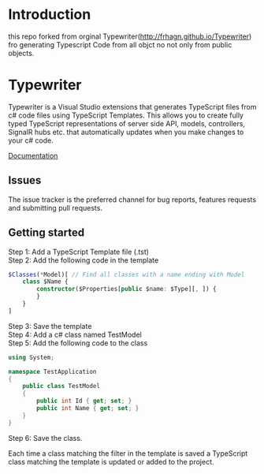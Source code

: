 # Introduction
this repo forked from orginal Typewriter(http://frhagn.github.io/Typewriter) fro generating Typescript Code from all objct no not only from public objects.
# Typewriter
Typewriter is a Visual Studio extensions that generates TypeScript files from c# code files using TypeScript Templates.
This allows you to create fully typed TypeScript representations of server side API, models, controllers, SignalR hubs etc. that automatically updates when you make changes to your c# code.

[Documentation](http://frhagn.github.io/Typewriter)  

## Issues
The issue tracker is the preferred channel for bug reports, features requests and submitting pull requests.   

## Getting started
Step 1: Add a TypeScript Template file (.tst)  
Step 2: Add the following code in the template  
```typescript
$Classes(*Model)[ // Find all classes with a name ending with Model
    class $Name {
        constructor($Properties[public $name: $Type][, ]) {
        }
    }
]
```
Step 3: Save the template  
Step 4: Add a c# class named TestModel  
Step 5: Add the following code to the class  
```c#
using System;

namespace TestApplication
{
    public class TestModel
    {
        public int Id { get; set; }
        public int Name { get; set; }
    }
}
```
Step 6: Save the class.  

Each time a class matching the filter in the template is saved a TypeScript class matching the template is updated or added to the project.

